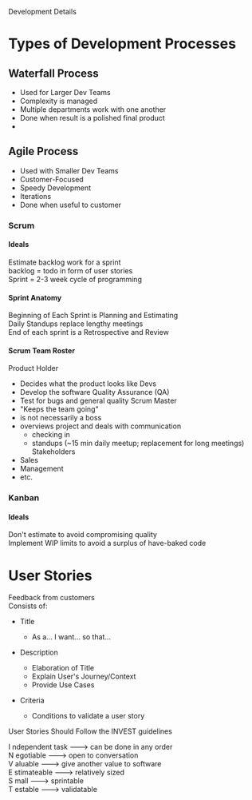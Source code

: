 Development Details
# Types of Development Processes

## Waterfall Process

- Used for Larger Dev Teams
- Complexity is managed
- Multiple departments work with one another
- Done when result is a polished final product
- 

## Agile Process

- Used with Smaller Dev Teams
- Customer-Focused
- Speedy Development
- Iterations
- Done when useful to customer
  
### Scrum

#### Ideals
Estimate backlog work for a sprint  
backlog = todo in form of user stories  
Sprint = 2-3 week cycle of programming

#### Sprint Anatomy
Beginning of Each Sprint is Planning and Estimating  
Daily Standups replace lengthy meetings  
End of each sprint is a Retrospective and Review

#### Scrum Team Roster
Product Holder
- Decides what the product looks like
Devs 
- Develop the software
Quality Assurance (QA)
- Test for bugs and general quality
Scrum Master 
- "Keeps the team going"
- is not necessarily a boss
- overviews project and deals with communication
  -  checking in
  -  standups (~15 min daily meetup; replacement for long meetings)
Stakeholders
- Sales
- Management
- etc.

### Kanban

#### Ideals
Don't estimate to avoid compromising quality  
Implement WIP limits to avoid a surplus of have-baked code

# User Stories
Feedback from customers  
Consists of:
- Title
    - As a...   I want...  so that... 
  
- Description
    - Elaboration of Title
    - Explain User's Journey/Context
    - Provide Use Cases
  
- Criteria
    - Conditions to validate a user story

User Stories Should Follow the INVEST guidelines

I ndependent task   ---> can be done in any order  
N egotiable         ---> open to conversation  
V aluable           ---> give another value to software  
E stimateable       ---> relatively sized  
S mall              ---> sprintable  
T estable           ---> validatable



